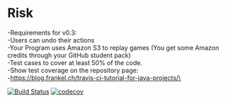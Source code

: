 # Risk

-Requirements for v0.3:\
-Users can undo their actions\
-Your Program uses Amazon S3 to replay games (You get some Amazon credits through your GitHub student pack)\
-Test cases to cover at least 50% of the code. \
-Show test coverage on the repository page:\
-https://blog.frankel.ch/travis-ci-tutorial-for-java-projects/\


[![Build Status](https://travis-ci.com/cmohr368/Risk.svg?branch=master)](https://travis-ci.com/cmohr368/Risk)
[![codecov](https://codecov.io/gh/Ethaninabox/Risk/branch/master/graph/badge.svg)](https://codecov.io/gh/Ethaninabox/Risk)
